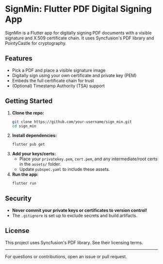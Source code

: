 
# SignMin: Flutter PDF Digital Signing App

SignMin is a Flutter app for digitally signing PDF documents with a visible signature and X.509 certificate chain. It uses Syncfusion's PDF library and PointyCastle for cryptography.

## Features
- Pick a PDF and place a visible signature image
- Digitally sign using your own certificate and private key (PEM)
- Embeds the full certificate chain for trust
- (Optional) Timestamp Authority (TSA) support

## Getting Started
1. **Clone the repo:**
	```sh
	git clone https://github.com/your-username/sign_min.git
	cd sign_min
	```
2. **Install dependencies:**
	```sh
	flutter pub get
	```
3. **Add your keys/certs:**
	- Place your `privatekey.pem`, `cert.pem`, and any intermediate/root certs in the `assets/` folder.
	- Update `pubspec.yaml` to include these assets.
4. **Run the app:**
	```sh
	flutter run
	```

## Security
- **Never commit your private keys or certificates to version control!**
- The `.gitignore` is set up to exclude secrets and build artifacts.

## License
This project uses Syncfusion's PDF library. See their licensing terms.

---
For questions or contributions, open an issue or pull request.
